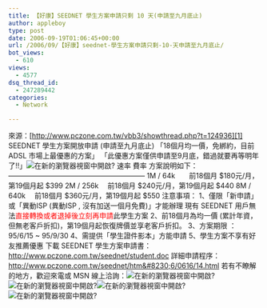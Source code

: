 ```yaml
---
title: 【好康】SEEDNET 學生方案申請只剩 10 天(申請至九月底止)
author: appleboy
type: post
date: 2006-09-19T01:06:45+00:00
url: /2006/09/【好康】seednet-學生方案申請只剩-10-天申請至九月底止/
bot_views:
  - 610
views:
  - 4577
dsq_thread_id:
  - 247289442
categories:
  - Network

---
```

來源：[http://www.pczone.com.tw/vbb3/showthread.php?t=124936][1] SEEDNET 學生方案開放申請 (申請至九月底止) 「18個月均一價，免綁約，目前 ADSL 市場上最優惠的方案」 「此優惠方案僅供申請至9月底，錯過就要再等明年了!!」<img border="0" onmouseover="this.style.cursor='hand';" alt="在新的瀏覽器視窗中開啟?" title="在新的瀏覽器視窗中開啟?" src="https://i2.wp.com/www.pczone.com.tw/images/banner-1.gif?w=840" data-recalc-dims="1" /> 速率 費率 方案說明如下： &#8212;&#8212;&#8212;&#8212;&#8212;&#8212;&#8212;&#8212;&#8212;&#8212;&#8212;&#8212;&#8212;&#8212;&#8212;&#8212;&#8212;&#8212;&#8212;&#8211; 1M / 64k　　前18個月 $180元/月，第19個月起 $399 2M / 256k 　前18個月 $240元/月，第19個月起 $440 8M / 640k 　前18個月 $360元/月，第19個月起 $550 注意事項： 1、僅限「新申請」或「異動ISP (異動ISP , 沒有加送一個月免費)」才能辦理 現有 SEEDNET 用戶無法<font color="red">直接轉換或者退掉後立刻再申請</font>此學生方案 2、前18個月為均一價 (累計年資，但無老客戶折扣)，第19個月起恢復牌價並享老客戶折扣。 3、方案期限 ：95/6/15 ~ 95/9/30 4、需提供「學生證件影本」方能申請 5、學生方案不享有好友推薦優惠 下載 SEEDNET 學生方案申請書： <a target="_blank" href="http://www.pczone.com.tw/seednet/student.doc"><font color="#0000ff"> http://www.pczone.com.tw/seednet/student.doc </font></a> 詳細申請程序： <a target="_blank" href="http://www.pczone.com.tw/seednet/html/student/2006/0616/14.html"><font color="#0000ff"> http://www.pczone.com.tw/seednet/htm&#8230;6/0616/14.html </font></a> 若有不瞭解的地方，歡迎來電或 MSN 線上洽詢：<img border="0" onmouseover="this.style.cursor='hand';" alt="在新的瀏覽器視窗中開啟?" title="在新的瀏覽器視窗中開啟?" src="https://i2.wp.com/www.pczone.com.tw/seednet/images/tel.gif?w=840" data-recalc-dims="1" /><img border="0" onmouseover="this.style.cursor='hand';" alt="在新的瀏覽器視窗中開啟?" title="在新的瀏覽器視窗中開啟?" src="https://i1.wp.com/www.pczone.com.tw/seednet/images/fax.gif?w=840" data-recalc-dims="1" /><img border="0" onmouseover="this.style.cursor='hand';" alt="在新的瀏覽器視窗中開啟?" title="在新的瀏覽器視窗中開啟?" src="https://i2.wp.com/www.pczone.com.tw/seednet/images/msn.gif?w=840" data-recalc-dims="1" /><img border="0" onmouseover="this.style.cursor='hand';" alt="在新的瀏覽器視窗中開啟?" title="在新的瀏覽器視窗中開啟?" src="https://i2.wp.com/www.pczone.com.tw/seednet/images/email.gif?w=840" data-recalc-dims="1" />

 [1]: http://www.pczone.com.tw/vbb3/showthread.php?t=124936 "http://www.pczone.com.tw/vbb3/showthread.php?t=124936"